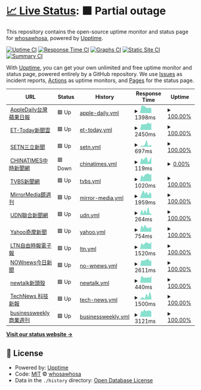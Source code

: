 # [📈 Live Status](https://whosawhosa.github.io/upptime): <!--live status--> **🟧 Partial outage**

This repository contains the open-source uptime monitor and status page for [whosawhosa](https://whosawhosa.github.io/upptime), powered by [Upptime](https://github.com/upptime/upptime).

[![Uptime CI](https://github.com/whosawhosa/upptime/workflows/Uptime%20CI/badge.svg)](https://github.com/whosawhosa/upptime/actions?query=workflow%3A%22Uptime+CI%22)
[![Response Time CI](https://github.com/whosawhosa/upptime/workflows/Response%20Time%20CI/badge.svg)](https://github.com/whosawhosa/upptime/actions?query=workflow%3A%22Response+Time+CI%22)
[![Graphs CI](https://github.com/whosawhosa/upptime/workflows/Graphs%20CI/badge.svg)](https://github.com/whosawhosa/upptime/actions?query=workflow%3A%22Graphs+CI%22)
[![Static Site CI](https://github.com/whosawhosa/upptime/workflows/Static%20Site%20CI/badge.svg)](https://github.com/whosawhosa/upptime/actions?query=workflow%3A%22Static+Site+CI%22)
[![Summary CI](https://github.com/whosawhosa/upptime/workflows/Summary%20CI/badge.svg)](https://github.com/whosawhosa/upptime/actions?query=workflow%3A%22Summary+CI%22)

With [Upptime](https://upptime.js.org), you can get your own unlimited and free uptime monitor and status page, powered entirely by a GitHub repository. We use [Issues](https://github.com/whosawhosa/upptime/issues) as incident reports, [Actions](https://github.com/whosawhosa/upptime/actions) as uptime monitors, and [Pages](https://whosawhosa.github.io/upptime) for the status page.

<!--start: status pages-->
<!-- This summary is generated by Upptime (https://github.com/upptime/upptime) -->
<!-- Do not edit this manually, your changes will be overwritten -->
<!-- prettier-ignore -->
| URL | Status | History | Response Time | Uptime |
| --- | ------ | ------- | ------------- | ------ |
| <img alt="" src="https://icons.duckduckgo.com/ip3/tw.appledaily.com.ico" height="13"> [AppleDaily台灣蘋果日報](https://tw.appledaily.com) | 🟩 Up | [apple-daily.yml](https://github.com/whosawhosa/upptime/commits/HEAD/history/apple-daily.yml) | <details><summary><img alt="Response time graph" src="./graphs/apple-daily/response-time-week.png" height="20"> 1398ms</summary><br><a href="https://news.drekay.com/history/apple-daily"><img alt="Response time 1495" src="https://img.shields.io/endpoint?url=https%3A%2F%2Fraw.githubusercontent.com%2Fwhosawhosa%2Fupptime%2FHEAD%2Fapi%2Fapple-daily%2Fresponse-time.json"></a><br><a href="https://news.drekay.com/history/apple-daily"><img alt="24-hour response time 1033" src="https://img.shields.io/endpoint?url=https%3A%2F%2Fraw.githubusercontent.com%2Fwhosawhosa%2Fupptime%2FHEAD%2Fapi%2Fapple-daily%2Fresponse-time-day.json"></a><br><a href="https://news.drekay.com/history/apple-daily"><img alt="7-day response time 1398" src="https://img.shields.io/endpoint?url=https%3A%2F%2Fraw.githubusercontent.com%2Fwhosawhosa%2Fupptime%2FHEAD%2Fapi%2Fapple-daily%2Fresponse-time-week.json"></a><br><a href="https://news.drekay.com/history/apple-daily"><img alt="30-day response time 1335" src="https://img.shields.io/endpoint?url=https%3A%2F%2Fraw.githubusercontent.com%2Fwhosawhosa%2Fupptime%2FHEAD%2Fapi%2Fapple-daily%2Fresponse-time-month.json"></a><br><a href="https://news.drekay.com/history/apple-daily"><img alt="1-year response time 1742" src="https://img.shields.io/endpoint?url=https%3A%2F%2Fraw.githubusercontent.com%2Fwhosawhosa%2Fupptime%2FHEAD%2Fapi%2Fapple-daily%2Fresponse-time-year.json"></a></details> | <details><summary><a href="https://news.drekay.com/history/apple-daily">100.00%</a></summary><a href="https://news.drekay.com/history/apple-daily"><img alt="All-time uptime 84.16%" src="https://img.shields.io/endpoint?url=https%3A%2F%2Fraw.githubusercontent.com%2Fwhosawhosa%2Fupptime%2FHEAD%2Fapi%2Fapple-daily%2Fuptime.json"></a><br><a href="https://news.drekay.com/history/apple-daily"><img alt="24-hour uptime 100.00%" src="https://img.shields.io/endpoint?url=https%3A%2F%2Fraw.githubusercontent.com%2Fwhosawhosa%2Fupptime%2FHEAD%2Fapi%2Fapple-daily%2Fuptime-day.json"></a><br><a href="https://news.drekay.com/history/apple-daily"><img alt="7-day uptime 100.00%" src="https://img.shields.io/endpoint?url=https%3A%2F%2Fraw.githubusercontent.com%2Fwhosawhosa%2Fupptime%2FHEAD%2Fapi%2Fapple-daily%2Fuptime-week.json"></a><br><a href="https://news.drekay.com/history/apple-daily"><img alt="30-day uptime 100.00%" src="https://img.shields.io/endpoint?url=https%3A%2F%2Fraw.githubusercontent.com%2Fwhosawhosa%2Fupptime%2FHEAD%2Fapi%2Fapple-daily%2Fuptime-month.json"></a><br><a href="https://news.drekay.com/history/apple-daily"><img alt="1-year uptime 99.89%" src="https://img.shields.io/endpoint?url=https%3A%2F%2Fraw.githubusercontent.com%2Fwhosawhosa%2Fupptime%2FHEAD%2Fapi%2Fapple-daily%2Fuptime-year.json"></a></details>
| <img alt="" src="https://icons.duckduckgo.com/ip3/www.ettoday.net.ico" height="13"> [ET-Today新聞雲](https://www.ettoday.net/) | 🟩 Up | [et-today.yml](https://github.com/whosawhosa/upptime/commits/HEAD/history/et-today.yml) | <details><summary><img alt="Response time graph" src="./graphs/et-today/response-time-week.png" height="20"> 2450ms</summary><br><a href="https://news.drekay.com/history/et-today"><img alt="Response time 2353" src="https://img.shields.io/endpoint?url=https%3A%2F%2Fraw.githubusercontent.com%2Fwhosawhosa%2Fupptime%2FHEAD%2Fapi%2Fet-today%2Fresponse-time.json"></a><br><a href="https://news.drekay.com/history/et-today"><img alt="24-hour response time 2757" src="https://img.shields.io/endpoint?url=https%3A%2F%2Fraw.githubusercontent.com%2Fwhosawhosa%2Fupptime%2FHEAD%2Fapi%2Fet-today%2Fresponse-time-day.json"></a><br><a href="https://news.drekay.com/history/et-today"><img alt="7-day response time 2450" src="https://img.shields.io/endpoint?url=https%3A%2F%2Fraw.githubusercontent.com%2Fwhosawhosa%2Fupptime%2FHEAD%2Fapi%2Fet-today%2Fresponse-time-week.json"></a><br><a href="https://news.drekay.com/history/et-today"><img alt="30-day response time 2270" src="https://img.shields.io/endpoint?url=https%3A%2F%2Fraw.githubusercontent.com%2Fwhosawhosa%2Fupptime%2FHEAD%2Fapi%2Fet-today%2Fresponse-time-month.json"></a><br><a href="https://news.drekay.com/history/et-today"><img alt="1-year response time 2321" src="https://img.shields.io/endpoint?url=https%3A%2F%2Fraw.githubusercontent.com%2Fwhosawhosa%2Fupptime%2FHEAD%2Fapi%2Fet-today%2Fresponse-time-year.json"></a></details> | <details><summary><a href="https://news.drekay.com/history/et-today">100.00%</a></summary><a href="https://news.drekay.com/history/et-today"><img alt="All-time uptime 99.98%" src="https://img.shields.io/endpoint?url=https%3A%2F%2Fraw.githubusercontent.com%2Fwhosawhosa%2Fupptime%2FHEAD%2Fapi%2Fet-today%2Fuptime.json"></a><br><a href="https://news.drekay.com/history/et-today"><img alt="24-hour uptime 100.00%" src="https://img.shields.io/endpoint?url=https%3A%2F%2Fraw.githubusercontent.com%2Fwhosawhosa%2Fupptime%2FHEAD%2Fapi%2Fet-today%2Fuptime-day.json"></a><br><a href="https://news.drekay.com/history/et-today"><img alt="7-day uptime 100.00%" src="https://img.shields.io/endpoint?url=https%3A%2F%2Fraw.githubusercontent.com%2Fwhosawhosa%2Fupptime%2FHEAD%2Fapi%2Fet-today%2Fuptime-week.json"></a><br><a href="https://news.drekay.com/history/et-today"><img alt="30-day uptime 100.00%" src="https://img.shields.io/endpoint?url=https%3A%2F%2Fraw.githubusercontent.com%2Fwhosawhosa%2Fupptime%2FHEAD%2Fapi%2Fet-today%2Fuptime-month.json"></a><br><a href="https://news.drekay.com/history/et-today"><img alt="1-year uptime 99.98%" src="https://img.shields.io/endpoint?url=https%3A%2F%2Fraw.githubusercontent.com%2Fwhosawhosa%2Fupptime%2FHEAD%2Fapi%2Fet-today%2Fuptime-year.json"></a></details>
| <img alt="" src="https://icons.duckduckgo.com/ip3/www.setn.com.ico" height="13"> [SETN三立新聞](https://www.setn.com/) | 🟩 Up | [setn.yml](https://github.com/whosawhosa/upptime/commits/HEAD/history/setn.yml) | <details><summary><img alt="Response time graph" src="./graphs/setn/response-time-week.png" height="20"> 697ms</summary><br><a href="https://news.drekay.com/history/setn"><img alt="Response time 774" src="https://img.shields.io/endpoint?url=https%3A%2F%2Fraw.githubusercontent.com%2Fwhosawhosa%2Fupptime%2FHEAD%2Fapi%2Fsetn%2Fresponse-time.json"></a><br><a href="https://news.drekay.com/history/setn"><img alt="24-hour response time 557" src="https://img.shields.io/endpoint?url=https%3A%2F%2Fraw.githubusercontent.com%2Fwhosawhosa%2Fupptime%2FHEAD%2Fapi%2Fsetn%2Fresponse-time-day.json"></a><br><a href="https://news.drekay.com/history/setn"><img alt="7-day response time 697" src="https://img.shields.io/endpoint?url=https%3A%2F%2Fraw.githubusercontent.com%2Fwhosawhosa%2Fupptime%2FHEAD%2Fapi%2Fsetn%2Fresponse-time-week.json"></a><br><a href="https://news.drekay.com/history/setn"><img alt="30-day response time 817" src="https://img.shields.io/endpoint?url=https%3A%2F%2Fraw.githubusercontent.com%2Fwhosawhosa%2Fupptime%2FHEAD%2Fapi%2Fsetn%2Fresponse-time-month.json"></a><br><a href="https://news.drekay.com/history/setn"><img alt="1-year response time 757" src="https://img.shields.io/endpoint?url=https%3A%2F%2Fraw.githubusercontent.com%2Fwhosawhosa%2Fupptime%2FHEAD%2Fapi%2Fsetn%2Fresponse-time-year.json"></a></details> | <details><summary><a href="https://news.drekay.com/history/setn">100.00%</a></summary><a href="https://news.drekay.com/history/setn"><img alt="All-time uptime 99.93%" src="https://img.shields.io/endpoint?url=https%3A%2F%2Fraw.githubusercontent.com%2Fwhosawhosa%2Fupptime%2FHEAD%2Fapi%2Fsetn%2Fuptime.json"></a><br><a href="https://news.drekay.com/history/setn"><img alt="24-hour uptime 100.00%" src="https://img.shields.io/endpoint?url=https%3A%2F%2Fraw.githubusercontent.com%2Fwhosawhosa%2Fupptime%2FHEAD%2Fapi%2Fsetn%2Fuptime-day.json"></a><br><a href="https://news.drekay.com/history/setn"><img alt="7-day uptime 100.00%" src="https://img.shields.io/endpoint?url=https%3A%2F%2Fraw.githubusercontent.com%2Fwhosawhosa%2Fupptime%2FHEAD%2Fapi%2Fsetn%2Fuptime-week.json"></a><br><a href="https://news.drekay.com/history/setn"><img alt="30-day uptime 100.00%" src="https://img.shields.io/endpoint?url=https%3A%2F%2Fraw.githubusercontent.com%2Fwhosawhosa%2Fupptime%2FHEAD%2Fapi%2Fsetn%2Fuptime-month.json"></a><br><a href="https://news.drekay.com/history/setn"><img alt="1-year uptime 99.76%" src="https://img.shields.io/endpoint?url=https%3A%2F%2Fraw.githubusercontent.com%2Fwhosawhosa%2Fupptime%2FHEAD%2Fapi%2Fsetn%2Fuptime-year.json"></a></details>
| <img alt="" src="https://icons.duckduckgo.com/ip3/www.chinatimes.com.ico" height="13"> [CHINATIMES中時新聞網](https://www.chinatimes.com/?chdtv) | 🟥 Down | [chinatimes.yml](https://github.com/whosawhosa/upptime/commits/HEAD/history/chinatimes.yml) | <details><summary><img alt="Response time graph" src="./graphs/chinatimes/response-time-week.png" height="20"> 119ms</summary><br><a href="https://news.drekay.com/history/chinatimes"><img alt="Response time 105" src="https://img.shields.io/endpoint?url=https%3A%2F%2Fraw.githubusercontent.com%2Fwhosawhosa%2Fupptime%2FHEAD%2Fapi%2Fchinatimes%2Fresponse-time.json"></a><br><a href="https://news.drekay.com/history/chinatimes"><img alt="24-hour response time 167" src="https://img.shields.io/endpoint?url=https%3A%2F%2Fraw.githubusercontent.com%2Fwhosawhosa%2Fupptime%2FHEAD%2Fapi%2Fchinatimes%2Fresponse-time-day.json"></a><br><a href="https://news.drekay.com/history/chinatimes"><img alt="7-day response time 119" src="https://img.shields.io/endpoint?url=https%3A%2F%2Fraw.githubusercontent.com%2Fwhosawhosa%2Fupptime%2FHEAD%2Fapi%2Fchinatimes%2Fresponse-time-week.json"></a><br><a href="https://news.drekay.com/history/chinatimes"><img alt="30-day response time 119" src="https://img.shields.io/endpoint?url=https%3A%2F%2Fraw.githubusercontent.com%2Fwhosawhosa%2Fupptime%2FHEAD%2Fapi%2Fchinatimes%2Fresponse-time-month.json"></a><br><a href="https://news.drekay.com/history/chinatimes"><img alt="1-year response time 110" src="https://img.shields.io/endpoint?url=https%3A%2F%2Fraw.githubusercontent.com%2Fwhosawhosa%2Fupptime%2FHEAD%2Fapi%2Fchinatimes%2Fresponse-time-year.json"></a></details> | <details><summary><a href="https://news.drekay.com/history/chinatimes">0.00%</a></summary><a href="https://news.drekay.com/history/chinatimes"><img alt="All-time uptime 41.09%" src="https://img.shields.io/endpoint?url=https%3A%2F%2Fraw.githubusercontent.com%2Fwhosawhosa%2Fupptime%2FHEAD%2Fapi%2Fchinatimes%2Fuptime.json"></a><br><a href="https://news.drekay.com/history/chinatimes"><img alt="24-hour uptime 0.00%" src="https://img.shields.io/endpoint?url=https%3A%2F%2Fraw.githubusercontent.com%2Fwhosawhosa%2Fupptime%2FHEAD%2Fapi%2Fchinatimes%2Fuptime-day.json"></a><br><a href="https://news.drekay.com/history/chinatimes"><img alt="7-day uptime 0.00%" src="https://img.shields.io/endpoint?url=https%3A%2F%2Fraw.githubusercontent.com%2Fwhosawhosa%2Fupptime%2FHEAD%2Fapi%2Fchinatimes%2Fuptime-week.json"></a><br><a href="https://news.drekay.com/history/chinatimes"><img alt="30-day uptime 0.00%" src="https://img.shields.io/endpoint?url=https%3A%2F%2Fraw.githubusercontent.com%2Fwhosawhosa%2Fupptime%2FHEAD%2Fapi%2Fchinatimes%2Fuptime-month.json"></a><br><a href="https://news.drekay.com/history/chinatimes"><img alt="1-year uptime 0.00%" src="https://img.shields.io/endpoint?url=https%3A%2F%2Fraw.githubusercontent.com%2Fwhosawhosa%2Fupptime%2FHEAD%2Fapi%2Fchinatimes%2Fuptime-year.json"></a></details>
| <img alt="" src="https://icons.duckduckgo.com/ip3/www.tvbs.com.tw.ico" height="13"> [TVBS新聞網](https://www.tvbs.com.tw/) | 🟩 Up | [tvbs.yml](https://github.com/whosawhosa/upptime/commits/HEAD/history/tvbs.yml) | <details><summary><img alt="Response time graph" src="./graphs/tvbs/response-time-week.png" height="20"> 1020ms</summary><br><a href="https://news.drekay.com/history/tvbs"><img alt="Response time 802" src="https://img.shields.io/endpoint?url=https%3A%2F%2Fraw.githubusercontent.com%2Fwhosawhosa%2Fupptime%2FHEAD%2Fapi%2Ftvbs%2Fresponse-time.json"></a><br><a href="https://news.drekay.com/history/tvbs"><img alt="24-hour response time 1159" src="https://img.shields.io/endpoint?url=https%3A%2F%2Fraw.githubusercontent.com%2Fwhosawhosa%2Fupptime%2FHEAD%2Fapi%2Ftvbs%2Fresponse-time-day.json"></a><br><a href="https://news.drekay.com/history/tvbs"><img alt="7-day response time 1020" src="https://img.shields.io/endpoint?url=https%3A%2F%2Fraw.githubusercontent.com%2Fwhosawhosa%2Fupptime%2FHEAD%2Fapi%2Ftvbs%2Fresponse-time-week.json"></a><br><a href="https://news.drekay.com/history/tvbs"><img alt="30-day response time 771" src="https://img.shields.io/endpoint?url=https%3A%2F%2Fraw.githubusercontent.com%2Fwhosawhosa%2Fupptime%2FHEAD%2Fapi%2Ftvbs%2Fresponse-time-month.json"></a><br><a href="https://news.drekay.com/history/tvbs"><img alt="1-year response time 836" src="https://img.shields.io/endpoint?url=https%3A%2F%2Fraw.githubusercontent.com%2Fwhosawhosa%2Fupptime%2FHEAD%2Fapi%2Ftvbs%2Fresponse-time-year.json"></a></details> | <details><summary><a href="https://news.drekay.com/history/tvbs">100.00%</a></summary><a href="https://news.drekay.com/history/tvbs"><img alt="All-time uptime 99.84%" src="https://img.shields.io/endpoint?url=https%3A%2F%2Fraw.githubusercontent.com%2Fwhosawhosa%2Fupptime%2FHEAD%2Fapi%2Ftvbs%2Fuptime.json"></a><br><a href="https://news.drekay.com/history/tvbs"><img alt="24-hour uptime 100.00%" src="https://img.shields.io/endpoint?url=https%3A%2F%2Fraw.githubusercontent.com%2Fwhosawhosa%2Fupptime%2FHEAD%2Fapi%2Ftvbs%2Fuptime-day.json"></a><br><a href="https://news.drekay.com/history/tvbs"><img alt="7-day uptime 100.00%" src="https://img.shields.io/endpoint?url=https%3A%2F%2Fraw.githubusercontent.com%2Fwhosawhosa%2Fupptime%2FHEAD%2Fapi%2Ftvbs%2Fuptime-week.json"></a><br><a href="https://news.drekay.com/history/tvbs"><img alt="30-day uptime 100.00%" src="https://img.shields.io/endpoint?url=https%3A%2F%2Fraw.githubusercontent.com%2Fwhosawhosa%2Fupptime%2FHEAD%2Fapi%2Ftvbs%2Fuptime-month.json"></a><br><a href="https://news.drekay.com/history/tvbs"><img alt="1-year uptime 99.74%" src="https://img.shields.io/endpoint?url=https%3A%2F%2Fraw.githubusercontent.com%2Fwhosawhosa%2Fupptime%2FHEAD%2Fapi%2Ftvbs%2Fuptime-year.json"></a></details>
| <img alt="" src="https://icons.duckduckgo.com/ip3/www.mirrormedia.mg.ico" height="13"> [MirrorMedia鏡週刊](https://www.mirrormedia.mg/) | 🟩 Up | [mirror-media.yml](https://github.com/whosawhosa/upptime/commits/HEAD/history/mirror-media.yml) | <details><summary><img alt="Response time graph" src="./graphs/mirror-media/response-time-week.png" height="20"> 1959ms</summary><br><a href="https://news.drekay.com/history/mirror-media"><img alt="Response time 2120" src="https://img.shields.io/endpoint?url=https%3A%2F%2Fraw.githubusercontent.com%2Fwhosawhosa%2Fupptime%2FHEAD%2Fapi%2Fmirror-media%2Fresponse-time.json"></a><br><a href="https://news.drekay.com/history/mirror-media"><img alt="24-hour response time 1580" src="https://img.shields.io/endpoint?url=https%3A%2F%2Fraw.githubusercontent.com%2Fwhosawhosa%2Fupptime%2FHEAD%2Fapi%2Fmirror-media%2Fresponse-time-day.json"></a><br><a href="https://news.drekay.com/history/mirror-media"><img alt="7-day response time 1959" src="https://img.shields.io/endpoint?url=https%3A%2F%2Fraw.githubusercontent.com%2Fwhosawhosa%2Fupptime%2FHEAD%2Fapi%2Fmirror-media%2Fresponse-time-week.json"></a><br><a href="https://news.drekay.com/history/mirror-media"><img alt="30-day response time 2134" src="https://img.shields.io/endpoint?url=https%3A%2F%2Fraw.githubusercontent.com%2Fwhosawhosa%2Fupptime%2FHEAD%2Fapi%2Fmirror-media%2Fresponse-time-month.json"></a><br><a href="https://news.drekay.com/history/mirror-media"><img alt="1-year response time 2179" src="https://img.shields.io/endpoint?url=https%3A%2F%2Fraw.githubusercontent.com%2Fwhosawhosa%2Fupptime%2FHEAD%2Fapi%2Fmirror-media%2Fresponse-time-year.json"></a></details> | <details><summary><a href="https://news.drekay.com/history/mirror-media">100.00%</a></summary><a href="https://news.drekay.com/history/mirror-media"><img alt="All-time uptime 99.99%" src="https://img.shields.io/endpoint?url=https%3A%2F%2Fraw.githubusercontent.com%2Fwhosawhosa%2Fupptime%2FHEAD%2Fapi%2Fmirror-media%2Fuptime.json"></a><br><a href="https://news.drekay.com/history/mirror-media"><img alt="24-hour uptime 100.00%" src="https://img.shields.io/endpoint?url=https%3A%2F%2Fraw.githubusercontent.com%2Fwhosawhosa%2Fupptime%2FHEAD%2Fapi%2Fmirror-media%2Fuptime-day.json"></a><br><a href="https://news.drekay.com/history/mirror-media"><img alt="7-day uptime 100.00%" src="https://img.shields.io/endpoint?url=https%3A%2F%2Fraw.githubusercontent.com%2Fwhosawhosa%2Fupptime%2FHEAD%2Fapi%2Fmirror-media%2Fuptime-week.json"></a><br><a href="https://news.drekay.com/history/mirror-media"><img alt="30-day uptime 100.00%" src="https://img.shields.io/endpoint?url=https%3A%2F%2Fraw.githubusercontent.com%2Fwhosawhosa%2Fupptime%2FHEAD%2Fapi%2Fmirror-media%2Fuptime-month.json"></a><br><a href="https://news.drekay.com/history/mirror-media"><img alt="1-year uptime 100.00%" src="https://img.shields.io/endpoint?url=https%3A%2F%2Fraw.githubusercontent.com%2Fwhosawhosa%2Fupptime%2FHEAD%2Fapi%2Fmirror-media%2Fuptime-year.json"></a></details>
| <img alt="" src="https://icons.duckduckgo.com/ip3/udn.com.ico" height="13"> [UDN聯合新聞網](https://udn.com/news/index) | 🟩 Up | [udn.yml](https://github.com/whosawhosa/upptime/commits/HEAD/history/udn.yml) | <details><summary><img alt="Response time graph" src="./graphs/udn/response-time-week.png" height="20"> 264ms</summary><br><a href="https://news.drekay.com/history/udn"><img alt="Response time 293" src="https://img.shields.io/endpoint?url=https%3A%2F%2Fraw.githubusercontent.com%2Fwhosawhosa%2Fupptime%2FHEAD%2Fapi%2Fudn%2Fresponse-time.json"></a><br><a href="https://news.drekay.com/history/udn"><img alt="24-hour response time 90" src="https://img.shields.io/endpoint?url=https%3A%2F%2Fraw.githubusercontent.com%2Fwhosawhosa%2Fupptime%2FHEAD%2Fapi%2Fudn%2Fresponse-time-day.json"></a><br><a href="https://news.drekay.com/history/udn"><img alt="7-day response time 264" src="https://img.shields.io/endpoint?url=https%3A%2F%2Fraw.githubusercontent.com%2Fwhosawhosa%2Fupptime%2FHEAD%2Fapi%2Fudn%2Fresponse-time-week.json"></a><br><a href="https://news.drekay.com/history/udn"><img alt="30-day response time 203" src="https://img.shields.io/endpoint?url=https%3A%2F%2Fraw.githubusercontent.com%2Fwhosawhosa%2Fupptime%2FHEAD%2Fapi%2Fudn%2Fresponse-time-month.json"></a><br><a href="https://news.drekay.com/history/udn"><img alt="1-year response time 271" src="https://img.shields.io/endpoint?url=https%3A%2F%2Fraw.githubusercontent.com%2Fwhosawhosa%2Fupptime%2FHEAD%2Fapi%2Fudn%2Fresponse-time-year.json"></a></details> | <details><summary><a href="https://news.drekay.com/history/udn">100.00%</a></summary><a href="https://news.drekay.com/history/udn"><img alt="All-time uptime 100.00%" src="https://img.shields.io/endpoint?url=https%3A%2F%2Fraw.githubusercontent.com%2Fwhosawhosa%2Fupptime%2FHEAD%2Fapi%2Fudn%2Fuptime.json"></a><br><a href="https://news.drekay.com/history/udn"><img alt="24-hour uptime 100.00%" src="https://img.shields.io/endpoint?url=https%3A%2F%2Fraw.githubusercontent.com%2Fwhosawhosa%2Fupptime%2FHEAD%2Fapi%2Fudn%2Fuptime-day.json"></a><br><a href="https://news.drekay.com/history/udn"><img alt="7-day uptime 100.00%" src="https://img.shields.io/endpoint?url=https%3A%2F%2Fraw.githubusercontent.com%2Fwhosawhosa%2Fupptime%2FHEAD%2Fapi%2Fudn%2Fuptime-week.json"></a><br><a href="https://news.drekay.com/history/udn"><img alt="30-day uptime 100.00%" src="https://img.shields.io/endpoint?url=https%3A%2F%2Fraw.githubusercontent.com%2Fwhosawhosa%2Fupptime%2FHEAD%2Fapi%2Fudn%2Fuptime-month.json"></a><br><a href="https://news.drekay.com/history/udn"><img alt="1-year uptime 100.00%" src="https://img.shields.io/endpoint?url=https%3A%2F%2Fraw.githubusercontent.com%2Fwhosawhosa%2Fupptime%2FHEAD%2Fapi%2Fudn%2Fuptime-year.json"></a></details>
| <img alt="" src="https://icons.duckduckgo.com/ip3/tw.news.yahoo.com.ico" height="13"> [Yahoo奇摩新聞](https://tw.news.yahoo.com/) | 🟩 Up | [yahoo.yml](https://github.com/whosawhosa/upptime/commits/HEAD/history/yahoo.yml) | <details><summary><img alt="Response time graph" src="./graphs/yahoo/response-time-week.png" height="20"> 754ms</summary><br><a href="https://news.drekay.com/history/yahoo"><img alt="Response time 986" src="https://img.shields.io/endpoint?url=https%3A%2F%2Fraw.githubusercontent.com%2Fwhosawhosa%2Fupptime%2FHEAD%2Fapi%2Fyahoo%2Fresponse-time.json"></a><br><a href="https://news.drekay.com/history/yahoo"><img alt="24-hour response time 716" src="https://img.shields.io/endpoint?url=https%3A%2F%2Fraw.githubusercontent.com%2Fwhosawhosa%2Fupptime%2FHEAD%2Fapi%2Fyahoo%2Fresponse-time-day.json"></a><br><a href="https://news.drekay.com/history/yahoo"><img alt="7-day response time 754" src="https://img.shields.io/endpoint?url=https%3A%2F%2Fraw.githubusercontent.com%2Fwhosawhosa%2Fupptime%2FHEAD%2Fapi%2Fyahoo%2Fresponse-time-week.json"></a><br><a href="https://news.drekay.com/history/yahoo"><img alt="30-day response time 814" src="https://img.shields.io/endpoint?url=https%3A%2F%2Fraw.githubusercontent.com%2Fwhosawhosa%2Fupptime%2FHEAD%2Fapi%2Fyahoo%2Fresponse-time-month.json"></a><br><a href="https://news.drekay.com/history/yahoo"><img alt="1-year response time 977" src="https://img.shields.io/endpoint?url=https%3A%2F%2Fraw.githubusercontent.com%2Fwhosawhosa%2Fupptime%2FHEAD%2Fapi%2Fyahoo%2Fresponse-time-year.json"></a></details> | <details><summary><a href="https://news.drekay.com/history/yahoo">100.00%</a></summary><a href="https://news.drekay.com/history/yahoo"><img alt="All-time uptime 99.98%" src="https://img.shields.io/endpoint?url=https%3A%2F%2Fraw.githubusercontent.com%2Fwhosawhosa%2Fupptime%2FHEAD%2Fapi%2Fyahoo%2Fuptime.json"></a><br><a href="https://news.drekay.com/history/yahoo"><img alt="24-hour uptime 100.00%" src="https://img.shields.io/endpoint?url=https%3A%2F%2Fraw.githubusercontent.com%2Fwhosawhosa%2Fupptime%2FHEAD%2Fapi%2Fyahoo%2Fuptime-day.json"></a><br><a href="https://news.drekay.com/history/yahoo"><img alt="7-day uptime 100.00%" src="https://img.shields.io/endpoint?url=https%3A%2F%2Fraw.githubusercontent.com%2Fwhosawhosa%2Fupptime%2FHEAD%2Fapi%2Fyahoo%2Fuptime-week.json"></a><br><a href="https://news.drekay.com/history/yahoo"><img alt="30-day uptime 100.00%" src="https://img.shields.io/endpoint?url=https%3A%2F%2Fraw.githubusercontent.com%2Fwhosawhosa%2Fupptime%2FHEAD%2Fapi%2Fyahoo%2Fuptime-month.json"></a><br><a href="https://news.drekay.com/history/yahoo"><img alt="1-year uptime 100.00%" src="https://img.shields.io/endpoint?url=https%3A%2F%2Fraw.githubusercontent.com%2Fwhosawhosa%2Fupptime%2FHEAD%2Fapi%2Fyahoo%2Fuptime-year.json"></a></details>
| <img alt="" src="https://icons.duckduckgo.com/ip3/www.ltn.com.tw.ico" height="13"> [LTN自由時報電子報](https://www.ltn.com.tw/) | 🟩 Up | [ltn.yml](https://github.com/whosawhosa/upptime/commits/HEAD/history/ltn.yml) | <details><summary><img alt="Response time graph" src="./graphs/ltn/response-time-week.png" height="20"> 1520ms</summary><br><a href="https://news.drekay.com/history/ltn"><img alt="Response time 1555" src="https://img.shields.io/endpoint?url=https%3A%2F%2Fraw.githubusercontent.com%2Fwhosawhosa%2Fupptime%2FHEAD%2Fapi%2Fltn%2Fresponse-time.json"></a><br><a href="https://news.drekay.com/history/ltn"><img alt="24-hour response time 1937" src="https://img.shields.io/endpoint?url=https%3A%2F%2Fraw.githubusercontent.com%2Fwhosawhosa%2Fupptime%2FHEAD%2Fapi%2Fltn%2Fresponse-time-day.json"></a><br><a href="https://news.drekay.com/history/ltn"><img alt="7-day response time 1520" src="https://img.shields.io/endpoint?url=https%3A%2F%2Fraw.githubusercontent.com%2Fwhosawhosa%2Fupptime%2FHEAD%2Fapi%2Fltn%2Fresponse-time-week.json"></a><br><a href="https://news.drekay.com/history/ltn"><img alt="30-day response time 1177" src="https://img.shields.io/endpoint?url=https%3A%2F%2Fraw.githubusercontent.com%2Fwhosawhosa%2Fupptime%2FHEAD%2Fapi%2Fltn%2Fresponse-time-month.json"></a><br><a href="https://news.drekay.com/history/ltn"><img alt="1-year response time 1958" src="https://img.shields.io/endpoint?url=https%3A%2F%2Fraw.githubusercontent.com%2Fwhosawhosa%2Fupptime%2FHEAD%2Fapi%2Fltn%2Fresponse-time-year.json"></a></details> | <details><summary><a href="https://news.drekay.com/history/ltn">100.00%</a></summary><a href="https://news.drekay.com/history/ltn"><img alt="All-time uptime 99.84%" src="https://img.shields.io/endpoint?url=https%3A%2F%2Fraw.githubusercontent.com%2Fwhosawhosa%2Fupptime%2FHEAD%2Fapi%2Fltn%2Fuptime.json"></a><br><a href="https://news.drekay.com/history/ltn"><img alt="24-hour uptime 100.00%" src="https://img.shields.io/endpoint?url=https%3A%2F%2Fraw.githubusercontent.com%2Fwhosawhosa%2Fupptime%2FHEAD%2Fapi%2Fltn%2Fuptime-day.json"></a><br><a href="https://news.drekay.com/history/ltn"><img alt="7-day uptime 100.00%" src="https://img.shields.io/endpoint?url=https%3A%2F%2Fraw.githubusercontent.com%2Fwhosawhosa%2Fupptime%2FHEAD%2Fapi%2Fltn%2Fuptime-week.json"></a><br><a href="https://news.drekay.com/history/ltn"><img alt="30-day uptime 100.00%" src="https://img.shields.io/endpoint?url=https%3A%2F%2Fraw.githubusercontent.com%2Fwhosawhosa%2Fupptime%2FHEAD%2Fapi%2Fltn%2Fuptime-month.json"></a><br><a href="https://news.drekay.com/history/ltn"><img alt="1-year uptime 99.98%" src="https://img.shields.io/endpoint?url=https%3A%2F%2Fraw.githubusercontent.com%2Fwhosawhosa%2Fupptime%2FHEAD%2Fapi%2Fltn%2Fuptime-year.json"></a></details>
| <img alt="" src="https://icons.duckduckgo.com/ip3/www.nownews.com.ico" height="13"> [NOWnews今日新聞](https://www.nownews.com/) | 🟩 Up | [no-wnews.yml](https://github.com/whosawhosa/upptime/commits/HEAD/history/no-wnews.yml) | <details><summary><img alt="Response time graph" src="./graphs/no-wnews/response-time-week.png" height="20"> 2611ms</summary><br><a href="https://news.drekay.com/history/no-wnews"><img alt="Response time 2301" src="https://img.shields.io/endpoint?url=https%3A%2F%2Fraw.githubusercontent.com%2Fwhosawhosa%2Fupptime%2FHEAD%2Fapi%2Fno-wnews%2Fresponse-time.json"></a><br><a href="https://news.drekay.com/history/no-wnews"><img alt="24-hour response time 2493" src="https://img.shields.io/endpoint?url=https%3A%2F%2Fraw.githubusercontent.com%2Fwhosawhosa%2Fupptime%2FHEAD%2Fapi%2Fno-wnews%2Fresponse-time-day.json"></a><br><a href="https://news.drekay.com/history/no-wnews"><img alt="7-day response time 2611" src="https://img.shields.io/endpoint?url=https%3A%2F%2Fraw.githubusercontent.com%2Fwhosawhosa%2Fupptime%2FHEAD%2Fapi%2Fno-wnews%2Fresponse-time-week.json"></a><br><a href="https://news.drekay.com/history/no-wnews"><img alt="30-day response time 2528" src="https://img.shields.io/endpoint?url=https%3A%2F%2Fraw.githubusercontent.com%2Fwhosawhosa%2Fupptime%2FHEAD%2Fapi%2Fno-wnews%2Fresponse-time-month.json"></a><br><a href="https://news.drekay.com/history/no-wnews"><img alt="1-year response time 2377" src="https://img.shields.io/endpoint?url=https%3A%2F%2Fraw.githubusercontent.com%2Fwhosawhosa%2Fupptime%2FHEAD%2Fapi%2Fno-wnews%2Fresponse-time-year.json"></a></details> | <details><summary><a href="https://news.drekay.com/history/no-wnews">100.00%</a></summary><a href="https://news.drekay.com/history/no-wnews"><img alt="All-time uptime 99.97%" src="https://img.shields.io/endpoint?url=https%3A%2F%2Fraw.githubusercontent.com%2Fwhosawhosa%2Fupptime%2FHEAD%2Fapi%2Fno-wnews%2Fuptime.json"></a><br><a href="https://news.drekay.com/history/no-wnews"><img alt="24-hour uptime 100.00%" src="https://img.shields.io/endpoint?url=https%3A%2F%2Fraw.githubusercontent.com%2Fwhosawhosa%2Fupptime%2FHEAD%2Fapi%2Fno-wnews%2Fuptime-day.json"></a><br><a href="https://news.drekay.com/history/no-wnews"><img alt="7-day uptime 100.00%" src="https://img.shields.io/endpoint?url=https%3A%2F%2Fraw.githubusercontent.com%2Fwhosawhosa%2Fupptime%2FHEAD%2Fapi%2Fno-wnews%2Fuptime-week.json"></a><br><a href="https://news.drekay.com/history/no-wnews"><img alt="30-day uptime 100.00%" src="https://img.shields.io/endpoint?url=https%3A%2F%2Fraw.githubusercontent.com%2Fwhosawhosa%2Fupptime%2FHEAD%2Fapi%2Fno-wnews%2Fuptime-month.json"></a><br><a href="https://news.drekay.com/history/no-wnews"><img alt="1-year uptime 100.00%" src="https://img.shields.io/endpoint?url=https%3A%2F%2Fraw.githubusercontent.com%2Fwhosawhosa%2Fupptime%2FHEAD%2Fapi%2Fno-wnews%2Fuptime-year.json"></a></details>
| <img alt="" src="https://icons.duckduckgo.com/ip3/newtalk.tw.ico" height="13"> [newtalk新頭殼](https://newtalk.tw/) | 🟩 Up | [newtalk.yml](https://github.com/whosawhosa/upptime/commits/HEAD/history/newtalk.yml) | <details><summary><img alt="Response time graph" src="./graphs/newtalk/response-time-week.png" height="20"> 440ms</summary><br><a href="https://news.drekay.com/history/newtalk"><img alt="Response time 485" src="https://img.shields.io/endpoint?url=https%3A%2F%2Fraw.githubusercontent.com%2Fwhosawhosa%2Fupptime%2FHEAD%2Fapi%2Fnewtalk%2Fresponse-time.json"></a><br><a href="https://news.drekay.com/history/newtalk"><img alt="24-hour response time 539" src="https://img.shields.io/endpoint?url=https%3A%2F%2Fraw.githubusercontent.com%2Fwhosawhosa%2Fupptime%2FHEAD%2Fapi%2Fnewtalk%2Fresponse-time-day.json"></a><br><a href="https://news.drekay.com/history/newtalk"><img alt="7-day response time 440" src="https://img.shields.io/endpoint?url=https%3A%2F%2Fraw.githubusercontent.com%2Fwhosawhosa%2Fupptime%2FHEAD%2Fapi%2Fnewtalk%2Fresponse-time-week.json"></a><br><a href="https://news.drekay.com/history/newtalk"><img alt="30-day response time 413" src="https://img.shields.io/endpoint?url=https%3A%2F%2Fraw.githubusercontent.com%2Fwhosawhosa%2Fupptime%2FHEAD%2Fapi%2Fnewtalk%2Fresponse-time-month.json"></a><br><a href="https://news.drekay.com/history/newtalk"><img alt="1-year response time 481" src="https://img.shields.io/endpoint?url=https%3A%2F%2Fraw.githubusercontent.com%2Fwhosawhosa%2Fupptime%2FHEAD%2Fapi%2Fnewtalk%2Fresponse-time-year.json"></a></details> | <details><summary><a href="https://news.drekay.com/history/newtalk">100.00%</a></summary><a href="https://news.drekay.com/history/newtalk"><img alt="All-time uptime 99.96%" src="https://img.shields.io/endpoint?url=https%3A%2F%2Fraw.githubusercontent.com%2Fwhosawhosa%2Fupptime%2FHEAD%2Fapi%2Fnewtalk%2Fuptime.json"></a><br><a href="https://news.drekay.com/history/newtalk"><img alt="24-hour uptime 100.00%" src="https://img.shields.io/endpoint?url=https%3A%2F%2Fraw.githubusercontent.com%2Fwhosawhosa%2Fupptime%2FHEAD%2Fapi%2Fnewtalk%2Fuptime-day.json"></a><br><a href="https://news.drekay.com/history/newtalk"><img alt="7-day uptime 100.00%" src="https://img.shields.io/endpoint?url=https%3A%2F%2Fraw.githubusercontent.com%2Fwhosawhosa%2Fupptime%2FHEAD%2Fapi%2Fnewtalk%2Fuptime-week.json"></a><br><a href="https://news.drekay.com/history/newtalk"><img alt="30-day uptime 100.00%" src="https://img.shields.io/endpoint?url=https%3A%2F%2Fraw.githubusercontent.com%2Fwhosawhosa%2Fupptime%2FHEAD%2Fapi%2Fnewtalk%2Fuptime-month.json"></a><br><a href="https://news.drekay.com/history/newtalk"><img alt="1-year uptime 100.00%" src="https://img.shields.io/endpoint?url=https%3A%2F%2Fraw.githubusercontent.com%2Fwhosawhosa%2Fupptime%2FHEAD%2Fapi%2Fnewtalk%2Fuptime-year.json"></a></details>
| <img alt="" src="https://icons.duckduckgo.com/ip3/technews.tw.ico" height="13"> [TechNews 科技新報](https://technews.tw/) | 🟩 Up | [tech-news.yml](https://github.com/whosawhosa/upptime/commits/HEAD/history/tech-news.yml) | <details><summary><img alt="Response time graph" src="./graphs/tech-news/response-time-week.png" height="20"> 1500ms</summary><br><a href="https://news.drekay.com/history/tech-news"><img alt="Response time 920" src="https://img.shields.io/endpoint?url=https%3A%2F%2Fraw.githubusercontent.com%2Fwhosawhosa%2Fupptime%2FHEAD%2Fapi%2Ftech-news%2Fresponse-time.json"></a><br><a href="https://news.drekay.com/history/tech-news"><img alt="24-hour response time 1144" src="https://img.shields.io/endpoint?url=https%3A%2F%2Fraw.githubusercontent.com%2Fwhosawhosa%2Fupptime%2FHEAD%2Fapi%2Ftech-news%2Fresponse-time-day.json"></a><br><a href="https://news.drekay.com/history/tech-news"><img alt="7-day response time 1500" src="https://img.shields.io/endpoint?url=https%3A%2F%2Fraw.githubusercontent.com%2Fwhosawhosa%2Fupptime%2FHEAD%2Fapi%2Ftech-news%2Fresponse-time-week.json"></a><br><a href="https://news.drekay.com/history/tech-news"><img alt="30-day response time 999" src="https://img.shields.io/endpoint?url=https%3A%2F%2Fraw.githubusercontent.com%2Fwhosawhosa%2Fupptime%2FHEAD%2Fapi%2Ftech-news%2Fresponse-time-month.json"></a><br><a href="https://news.drekay.com/history/tech-news"><img alt="1-year response time 903" src="https://img.shields.io/endpoint?url=https%3A%2F%2Fraw.githubusercontent.com%2Fwhosawhosa%2Fupptime%2FHEAD%2Fapi%2Ftech-news%2Fresponse-time-year.json"></a></details> | <details><summary><a href="https://news.drekay.com/history/tech-news">100.00%</a></summary><a href="https://news.drekay.com/history/tech-news"><img alt="All-time uptime 99.99%" src="https://img.shields.io/endpoint?url=https%3A%2F%2Fraw.githubusercontent.com%2Fwhosawhosa%2Fupptime%2FHEAD%2Fapi%2Ftech-news%2Fuptime.json"></a><br><a href="https://news.drekay.com/history/tech-news"><img alt="24-hour uptime 100.00%" src="https://img.shields.io/endpoint?url=https%3A%2F%2Fraw.githubusercontent.com%2Fwhosawhosa%2Fupptime%2FHEAD%2Fapi%2Ftech-news%2Fuptime-day.json"></a><br><a href="https://news.drekay.com/history/tech-news"><img alt="7-day uptime 100.00%" src="https://img.shields.io/endpoint?url=https%3A%2F%2Fraw.githubusercontent.com%2Fwhosawhosa%2Fupptime%2FHEAD%2Fapi%2Ftech-news%2Fuptime-week.json"></a><br><a href="https://news.drekay.com/history/tech-news"><img alt="30-day uptime 100.00%" src="https://img.shields.io/endpoint?url=https%3A%2F%2Fraw.githubusercontent.com%2Fwhosawhosa%2Fupptime%2FHEAD%2Fapi%2Ftech-news%2Fuptime-month.json"></a><br><a href="https://news.drekay.com/history/tech-news"><img alt="1-year uptime 100.00%" src="https://img.shields.io/endpoint?url=https%3A%2F%2Fraw.githubusercontent.com%2Fwhosawhosa%2Fupptime%2FHEAD%2Fapi%2Ftech-news%2Fuptime-year.json"></a></details>
| <img alt="" src="https://icons.duckduckgo.com/ip3/www.businessweekly.com.tw.ico" height="13"> [businessweekly商業週刊](https://www.businessweekly.com.tw/) | 🟩 Up | [businessweekly.yml](https://github.com/whosawhosa/upptime/commits/HEAD/history/businessweekly.yml) | <details><summary><img alt="Response time graph" src="./graphs/businessweekly/response-time-week.png" height="20"> 3121ms</summary><br><a href="https://news.drekay.com/history/businessweekly"><img alt="Response time 2826" src="https://img.shields.io/endpoint?url=https%3A%2F%2Fraw.githubusercontent.com%2Fwhosawhosa%2Fupptime%2FHEAD%2Fapi%2Fbusinessweekly%2Fresponse-time.json"></a><br><a href="https://news.drekay.com/history/businessweekly"><img alt="24-hour response time 2700" src="https://img.shields.io/endpoint?url=https%3A%2F%2Fraw.githubusercontent.com%2Fwhosawhosa%2Fupptime%2FHEAD%2Fapi%2Fbusinessweekly%2Fresponse-time-day.json"></a><br><a href="https://news.drekay.com/history/businessweekly"><img alt="7-day response time 3121" src="https://img.shields.io/endpoint?url=https%3A%2F%2Fraw.githubusercontent.com%2Fwhosawhosa%2Fupptime%2FHEAD%2Fapi%2Fbusinessweekly%2Fresponse-time-week.json"></a><br><a href="https://news.drekay.com/history/businessweekly"><img alt="30-day response time 3201" src="https://img.shields.io/endpoint?url=https%3A%2F%2Fraw.githubusercontent.com%2Fwhosawhosa%2Fupptime%2FHEAD%2Fapi%2Fbusinessweekly%2Fresponse-time-month.json"></a><br><a href="https://news.drekay.com/history/businessweekly"><img alt="1-year response time 2908" src="https://img.shields.io/endpoint?url=https%3A%2F%2Fraw.githubusercontent.com%2Fwhosawhosa%2Fupptime%2FHEAD%2Fapi%2Fbusinessweekly%2Fresponse-time-year.json"></a></details> | <details><summary><a href="https://news.drekay.com/history/businessweekly">100.00%</a></summary><a href="https://news.drekay.com/history/businessweekly"><img alt="All-time uptime 99.73%" src="https://img.shields.io/endpoint?url=https%3A%2F%2Fraw.githubusercontent.com%2Fwhosawhosa%2Fupptime%2FHEAD%2Fapi%2Fbusinessweekly%2Fuptime.json"></a><br><a href="https://news.drekay.com/history/businessweekly"><img alt="24-hour uptime 100.00%" src="https://img.shields.io/endpoint?url=https%3A%2F%2Fraw.githubusercontent.com%2Fwhosawhosa%2Fupptime%2FHEAD%2Fapi%2Fbusinessweekly%2Fuptime-day.json"></a><br><a href="https://news.drekay.com/history/businessweekly"><img alt="7-day uptime 100.00%" src="https://img.shields.io/endpoint?url=https%3A%2F%2Fraw.githubusercontent.com%2Fwhosawhosa%2Fupptime%2FHEAD%2Fapi%2Fbusinessweekly%2Fuptime-week.json"></a><br><a href="https://news.drekay.com/history/businessweekly"><img alt="30-day uptime 99.88%" src="https://img.shields.io/endpoint?url=https%3A%2F%2Fraw.githubusercontent.com%2Fwhosawhosa%2Fupptime%2FHEAD%2Fapi%2Fbusinessweekly%2Fuptime-month.json"></a><br><a href="https://news.drekay.com/history/businessweekly"><img alt="1-year uptime 99.99%" src="https://img.shields.io/endpoint?url=https%3A%2F%2Fraw.githubusercontent.com%2Fwhosawhosa%2Fupptime%2FHEAD%2Fapi%2Fbusinessweekly%2Fuptime-year.json"></a></details>

<!--end: status pages-->

[**Visit our status website →**](https://whosawhosa.github.io/upptime)

## 📄 License

- Powered by: [Upptime](https://github.com/upptime/upptime)
- Code: [MIT](./LICENSE) © [whosawhosa](https://whosawhosa.github.io/upptime)
- Data in the `./history` directory: [Open Database License](https://opendatacommons.org/licenses/odbl/1-0/)
